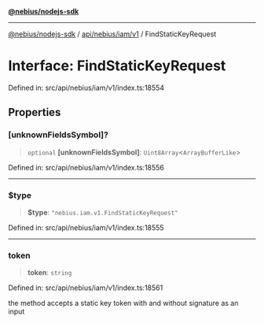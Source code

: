 [**@nebius/nodejs-sdk**](../../../../../README.md)

***

[@nebius/nodejs-sdk](../../../../../README.md) / [api/nebius/iam/v1](../README.md) / FindStaticKeyRequest

# Interface: FindStaticKeyRequest

Defined in: src/api/nebius/iam/v1/index.ts:18554

## Properties

### \[unknownFieldsSymbol\]?

> `optional` **\[unknownFieldsSymbol\]**: `Uint8Array`\<`ArrayBufferLike`\>

Defined in: src/api/nebius/iam/v1/index.ts:18556

***

### $type

> **$type**: `"nebius.iam.v1.FindStaticKeyRequest"`

Defined in: src/api/nebius/iam/v1/index.ts:18555

***

### token

> **token**: `string`

Defined in: src/api/nebius/iam/v1/index.ts:18561

the method accepts a static key token with and without signature as an input
